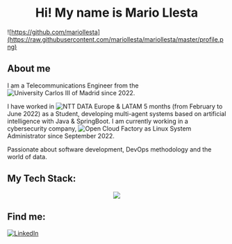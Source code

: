 <h1 align="center">Hi! My name is Mario Llesta </h1>
<p align="center"> </p>


![https://github.com/mariollesta](https://raw.githubusercontent.com/mariollesta/mariollesta/master/profile.png)


## About me

I am a Telecommunications Engineer from the ![University Carlos III of Madrid](https://www.uc3m.es/Inicio) since 2022.

I have worked in ![NTT DATA Europe & LATAM](https://es.nttdata.com/) 5 months (from February to June 2022) as a Student, developing multi-agent systems based on artificial intelligence with Java & SpringBoot. I am currently working in a cybersecurity company, ![Open Cloud Factory](https://www.opencloudfactory.com/) as Linux System Administrator since September 2022.

Passionate about software development, DevOps methodology and the world of data.


## My Tech Stack:

<p align="center">
  <a href="#">
    <img src="https://skillicons.dev/icons?i=c,python,fastapi,java,kotlin,mysql,mongodb,linux,docker,ansible,kubernetes&theme=light"/>
  </a>
</p>

## Find me:
[![LinkedIn](https://img.shields.io/badge/LinkedIn-Mario_Llesta-0A66C2?style=for-the-badge&logo=linkedin&logoColor=white&labelColor=101010)](https://www.linkedin.com/in/mario-llesta)
